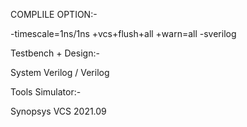 COMPLILE OPTION:-

-timescale=1ns/1ns +vcs+flush+all +warn=all -sverilog

Testbench + Design:-

System Verilog / Verilog

Tools Simulator:-

Synopsys VCS 2021.09
